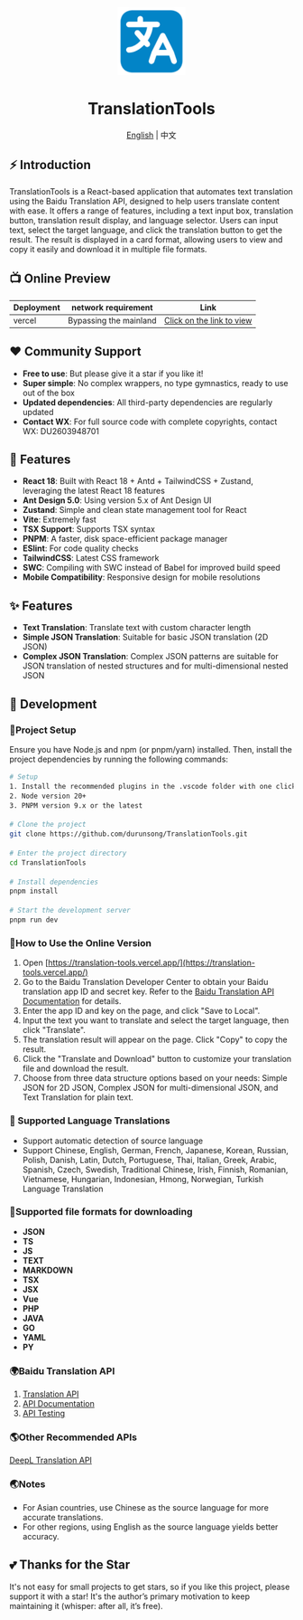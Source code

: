 <div align="center">
  <img alt="TranslationTools Logo" width="120" height="120" src="./public/logo.png">
  <h1>TranslationTools</h1>
  <span><a href="./README.md">English</a> | 中文</span>
</div>

## ⚡ Introduction

TranslationTools is a React-based application that automates text translation using the Baidu Translation API, designed to help users translate content with ease. It offers a range of features, including a text input box, translation button, translation result display, and language selector. Users can input text, select the target language, and click the translation button to get the result. The result is displayed in a card format, allowing users to view and copy it easily and download it in multiple file formats.

## 📺 Online Preview

| Deployment | network requirement    | Link                                                               |
| ---------- | ---------------------- | ------------------------------------------------------------------ |
| vercel     | Bypassing the mainland | [Click on the link to view](https://translation-tools.vercel.app/) |

## ❤️ Community Support

- **Free to use**: But please give it a star if you like it!
- **Super simple**: No complex wrappers, no type gymnastics, ready to use out of the box
- **Updated dependencies**: All third-party dependencies are regularly updated
- **Contact WX**: For full source code with complete copyrights, contact WX: DU2603948701

## 🧭 Features

- **React 18**: Built with React 18 + Antd + TailwindCSS + Zustand, leveraging the latest React 18 features
- **Ant Design 5.0**: Using version 5.x of Ant Design UI
- **Zustand**: Simple and clean state management tool for React
- **Vite**: Extremely fast
- **TSX Support**: Supports TSX syntax
- **PNPM**: A faster, disk space-efficient package manager
- **ESlint**: For code quality checks
- **TailwindCSS**: Latest CSS framework
- **SWC**: Compiling with SWC instead of Babel for improved build speed
- **Mobile Compatibility**: Responsive design for mobile resolutions

## ✨ Features

- **Text Translation**: Translate text with custom character length
- **Simple JSON Translation**: Suitable for basic JSON translation (2D JSON)
- **Complex JSON Translation**: Complex JSON patterns are suitable for JSON translation of nested structures and for multi-dimensional nested JSON

## 🚀 Development

### 🍇Project Setup

Ensure you have Node.js and npm (or pnpm/yarn) installed. Then, install the project dependencies by running the following commands:

```bash
# Setup
1. Install the recommended plugins in the .vscode folder with one click
2. Node version 20+
3. PNPM version 9.x or the latest

# Clone the project
git clone https://github.com/durunsong/TranslationTools.git

# Enter the project directory
cd TranslationTools

# Install dependencies
pnpm install

# Start the development server
pnpm run dev
```

### 🥭How to Use the Online Version

1. Open [https://translation-tools.vercel.app/](https://translation-tools.vercel.app/)
2. Go to the Baidu Translation Developer Center to obtain your Baidu translation app ID and secret key. Refer to the [Baidu Translation API Documentation](https://api.fanyi.baidu.com/doc/21) for details.
3. Enter the app ID and key on the page, and click "Save to Local".
4. Input the text you want to translate and select the target language, then click "Translate".
5. The translation result will appear on the page. Click "Copy" to copy the result.
6. Click the "Translate and Download" button to customize your translation file and download the result.
7. Choose from three data structure options based on your needs: Simple JSON for 2D JSON, Complex JSON for multi-dimensional JSON, and Text Translation for plain text.

### 🍄 Supported Language Translations
- Support automatic detection of source language
- Support Chinese, English, German, French, Japanese, Korean, Russian, Polish, Danish, Latin, Dutch, Portuguese, Thai, Italian, Greek, Arabic, Spanish, Czech, Swedish, Traditional Chinese, Irish, Finnish, Romanian, Vietnamese, Hungarian, Indonesian, Hmong, Norwegian, Turkish Language Translation

### 🍅Supported file formats for downloading

- **JSON**
- **TS**
- **JS**
- **TEXT**
- **MARKDOWN**
- **TSX**
- **JSX**
- **Vue**
- **PHP**
- **JAVA**
- **GO**
- **YAML**
- **PY**

### 🌍Baidu Translation API

1. [Translation API](https://fanyi-api.baidu.com/api/trans/vip/translate)
2. [API Documentation](https://api.fanyi.baidu.com/doc/21)
3. [API Testing](https://fanyi-api.baidu.com/api/trans/product/index)

### 🌎Other Recommended APIs

[DeepL Translation API](https://www.deepl.com/zh/products/api)

### 🌏Notes

- For Asian countries, use Chinese as the source language for more accurate translations.
- For other regions, using English as the source language yields better accuracy.

## 💕 Thanks for the Star

It's not easy for small projects to get stars, so if you like this project, please support it with a star! It's the author’s primary motivation to keep maintaining it (whisper: after all, it’s free).
